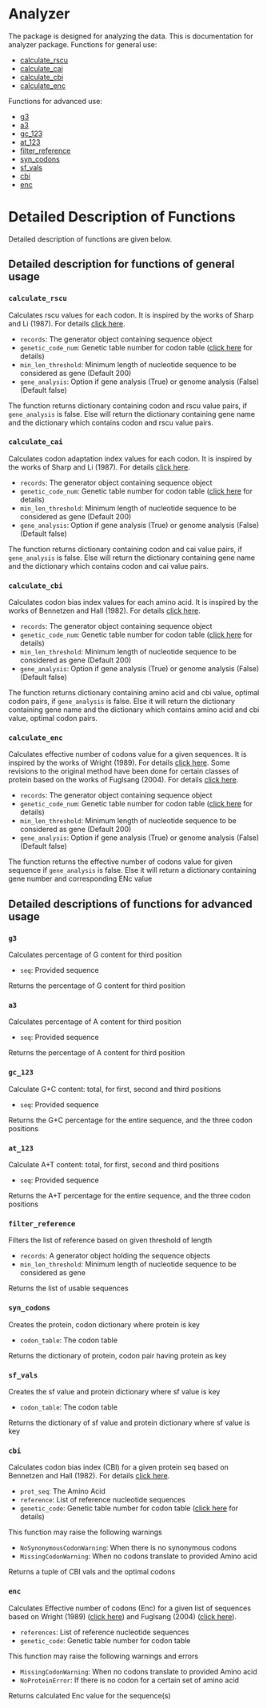 # Analyzer

The package is designed for analyzing the data. This is documentation for analyzer package.
Functions for general use:

- [calculate_rscu](#calculate_rscu)
- [calculate_cai](#calculate_cai)
- [calculate_cbi](#calculate_cbi)
- [calculate_enc](#calculate_enc)

Functions for advanced use:

- [g3](#g3)
- [a3](#a3)
- [gc_123](#gc_123)
- [at_123](#at_123)
- [filter_reference](#filter_reference)
- [syn_codons](#syn_codons)
- [sf_vals](#sf_vals)
- [cbi](#cbi)
- [enc](#enc)

# Detailed Description of Functions

Detailed description of functions are given below.

## Detailed description for functions of general usage

### `calculate_rscu`

Calculates rscu values for each codon. It is inspired by the works of Sharp and Li (1987). For
details [click here](https://doi.org/10.1093/nar/15.3.1281).

- `records`: The generator object containing sequence object
- `genetic_code_num`: Genetic table number for codon
  table ([click here](https://www.ncbi.nlm.nih.gov/Taxonomy/Utils/wprintgc.cgi) for details)
- `min_len_threshold`: Minimum length of nucleotide sequence to be considered as gene (Default 200)
- `gene_analysis`: Option if gene analysis (True) or genome analysis (False) (Default false)

The function returns dictionary containing codon and rscu value pairs, if `gene_analysis` is false. Else will return the
dictionary containing gene name and the dictionary which contains codon and rscu value pairs.

### `calculate_cai`

Calculates codon adaptation index values for each codon. It is inspired by the works of Sharp and Li (1987). For
details [click here](https://doi.org/10.1093/nar/15.3.1281).

- `records`: The generator object containing sequence object
- `genetic_code_num`: Genetic table number for codon
  table ([click here](https://www.ncbi.nlm.nih.gov/Taxonomy/Utils/wprintgc.cgi) for details)
- `min_len_threshold`: Minimum length of nucleotide sequence to be considered as gene (Default 200)
- `gene_analysis`: Option if gene analysis (True) or genome analysis (False) (Default false)

The function returns dictionary containing codon and cai value pairs, if `gene_analysis` is false. Else will return the
dictionary containing gene name and the dictionary which contains codon and cai value pairs.

### `calculate_cbi`

Calculates codon bias index values for each amino acid. It is inspired by the works of Bennetzen and Hall (1982). For
details [click here](https://doi.org/10.1016/S0021-9258(19)81068-2).

- `records`: The generator object containing sequence object
- `genetic_code_num`: Genetic table number for codon
  table ([click here](https://www.ncbi.nlm.nih.gov/Taxonomy/Utils/wprintgc.cgi) for details)
- `min_len_threshold`: Minimum length of nucleotide sequence to be considered as gene (Default 200)
- `gene_analysis`: Option if gene analysis (True) or genome analysis (False) (Default false)

The function returns dictionary containing amino acid and cbi value, optimal codon pairs, if `gene_analysis` is false.
Else it will return the dictionary containing gene name and the dictionary which contains amino acid and cbi value,
optimal codon pairs.

### `calculate_enc`

Calculates effective number of codons value for a given sequences. It is inspired by the works of Wright (1989). For
details [click here](https://doi.org/10.1016/0378-1119(90)90491-9). Some revisions to the original method have been done
for certain classes of
protein based on the works of Fuglsang (2004). For details [click here](https://doi.org/10.1016/j.bbrc.2004.03.138).

- `records`: The generator object containing sequence object
- `genetic_code_num`: Genetic table number for codon
  table ([click here](https://www.ncbi.nlm.nih.gov/Taxonomy/Utils/wprintgc.cgi) for details)
- `min_len_threshold`: Minimum length of nucleotide sequence to be considered as gene (Default 200)
- `gene_analysis`: Option if gene analysis (True) or genome analysis (False) (Default false)

The function returns the effective number of codons value for given sequence if `gene_analysis` is false. Else it will
return a dictionary containing gene number and corresponding ENc value

## Detailed descriptions of functions for advanced usage

### `g3`

Calculates percentage of G content for third position

- `seq`: Provided sequence

Returns the percentage of G content for third position

### `a3`

Calculates percentage of A content for third position

- `seq`: Provided sequence

Returns the percentage of A content for third position

### `gc_123`

Calculate G+C content: total, for first, second and third positions

- `seq`: Provided sequence

Returns the G+C percentage for the entire sequence, and the three codon positions

### `at_123`

Calculate A+T content: total, for first, second and third positions

- `seq`: Provided sequence

Returns the A+T percentage for the entire sequence, and the three codon positions

### `filter_reference`

Filters the list of reference based on given threshold of length

- `records`: A generator object holding the sequence objects
- `min_len_threshold`: Minimum length of nucleotide sequence to be considered as gene

Returns the list of usable sequences

### `syn_codons`

Creates the protein, codon dictionary where protein is key

- `codon_table`: The codon table

Returns the dictionary of protein, codon pair having protein as key

### `sf_vals`

Creates the sf value and protein dictionary where sf value is key

- `codon_table`: The codon table

Returns the dictionary of sf value and protein dictionary where sf value is key

### `cbi`

Calculates codon bias index (CBI) for a given protein seq based on Bennetzen and Hall (1982). For
details [click here](https://doi.org/10.1016/S0021-9258(19)81068-2).

- `prot_seq`: The Amino Acid
- `reference`: List of reference nucleotide sequences
- `genetic_code`: Genetic table number for codon
  table ([click here](https://www.ncbi.nlm.nih.gov/Taxonomy/Utils/wprintgc.cgi) for details)

This function may raise the following warnings

- `NoSynonymousCodonWarning`: When there is no synonymous codons
- `MissingCodonWarning`: When no codons translate to provided Amino acid

Returns a tuple of CBI vals and the optimal codons

### `enc`

Calculates Effective number of codons (Enc) for a given list of sequences based on Wright (1989)
([click here](https://doi.org/10.1016/0378-1119(90)90491-9)) and Fuglsang
(2004) ([click here](https://doi.org/10.1016/j.bbrc.2004.03.138)).

- `references`: List of reference nucleotide sequences
- `genetic_code`: Genetic table number for codon table

This function may raise the following warnings and errors

- `MissingCodonWarning`: When no codons translate to provided Amino acid
- `NoProteinError`: If there is no codon for a certain set of amino acid

Returns calculated Enc value for the sequence(s)